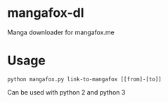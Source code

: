 # mangafox-dl
Manga downloader for mangafox.me

# **Usage**
    python mangafox.py link-to-mangafox [[from]-[to]]
    
Can be used with python 2 and python 3
